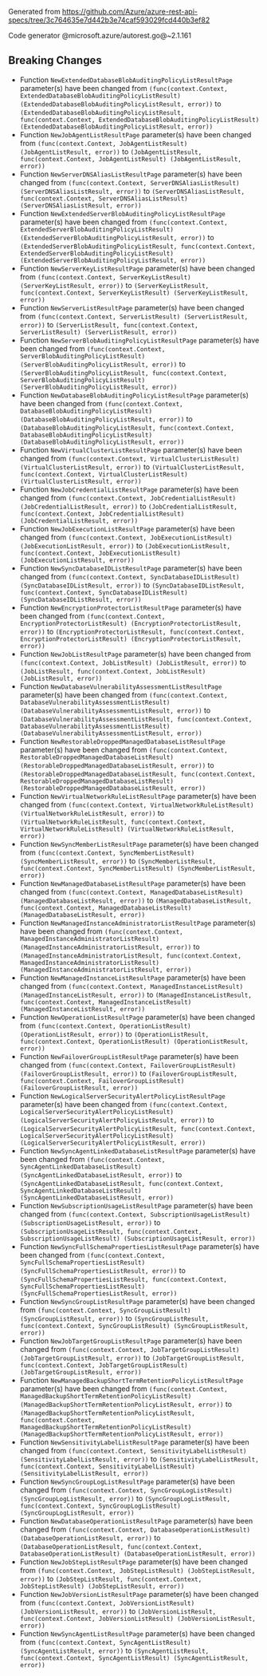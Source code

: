 Generated from https://github.com/Azure/azure-rest-api-specs/tree/3c764635e7d442b3e74caf593029fcd440b3ef82

Code generator @microsoft.azure/autorest.go@~2.1.161

## Breaking Changes

- Function `NewExtendedDatabaseBlobAuditingPolicyListResultPage` parameter(s) have been changed from `(func(context.Context, ExtendedDatabaseBlobAuditingPolicyListResult) (ExtendedDatabaseBlobAuditingPolicyListResult, error))` to `(ExtendedDatabaseBlobAuditingPolicyListResult, func(context.Context, ExtendedDatabaseBlobAuditingPolicyListResult) (ExtendedDatabaseBlobAuditingPolicyListResult, error))`
- Function `NewJobAgentListResultPage` parameter(s) have been changed from `(func(context.Context, JobAgentListResult) (JobAgentListResult, error))` to `(JobAgentListResult, func(context.Context, JobAgentListResult) (JobAgentListResult, error))`
- Function `NewServerDNSAliasListResultPage` parameter(s) have been changed from `(func(context.Context, ServerDNSAliasListResult) (ServerDNSAliasListResult, error))` to `(ServerDNSAliasListResult, func(context.Context, ServerDNSAliasListResult) (ServerDNSAliasListResult, error))`
- Function `NewExtendedServerBlobAuditingPolicyListResultPage` parameter(s) have been changed from `(func(context.Context, ExtendedServerBlobAuditingPolicyListResult) (ExtendedServerBlobAuditingPolicyListResult, error))` to `(ExtendedServerBlobAuditingPolicyListResult, func(context.Context, ExtendedServerBlobAuditingPolicyListResult) (ExtendedServerBlobAuditingPolicyListResult, error))`
- Function `NewServerKeyListResultPage` parameter(s) have been changed from `(func(context.Context, ServerKeyListResult) (ServerKeyListResult, error))` to `(ServerKeyListResult, func(context.Context, ServerKeyListResult) (ServerKeyListResult, error))`
- Function `NewServerListResultPage` parameter(s) have been changed from `(func(context.Context, ServerListResult) (ServerListResult, error))` to `(ServerListResult, func(context.Context, ServerListResult) (ServerListResult, error))`
- Function `NewServerBlobAuditingPolicyListResultPage` parameter(s) have been changed from `(func(context.Context, ServerBlobAuditingPolicyListResult) (ServerBlobAuditingPolicyListResult, error))` to `(ServerBlobAuditingPolicyListResult, func(context.Context, ServerBlobAuditingPolicyListResult) (ServerBlobAuditingPolicyListResult, error))`
- Function `NewDatabaseBlobAuditingPolicyListResultPage` parameter(s) have been changed from `(func(context.Context, DatabaseBlobAuditingPolicyListResult) (DatabaseBlobAuditingPolicyListResult, error))` to `(DatabaseBlobAuditingPolicyListResult, func(context.Context, DatabaseBlobAuditingPolicyListResult) (DatabaseBlobAuditingPolicyListResult, error))`
- Function `NewVirtualClusterListResultPage` parameter(s) have been changed from `(func(context.Context, VirtualClusterListResult) (VirtualClusterListResult, error))` to `(VirtualClusterListResult, func(context.Context, VirtualClusterListResult) (VirtualClusterListResult, error))`
- Function `NewJobCredentialListResultPage` parameter(s) have been changed from `(func(context.Context, JobCredentialListResult) (JobCredentialListResult, error))` to `(JobCredentialListResult, func(context.Context, JobCredentialListResult) (JobCredentialListResult, error))`
- Function `NewJobExecutionListResultPage` parameter(s) have been changed from `(func(context.Context, JobExecutionListResult) (JobExecutionListResult, error))` to `(JobExecutionListResult, func(context.Context, JobExecutionListResult) (JobExecutionListResult, error))`
- Function `NewSyncDatabaseIDListResultPage` parameter(s) have been changed from `(func(context.Context, SyncDatabaseIDListResult) (SyncDatabaseIDListResult, error))` to `(SyncDatabaseIDListResult, func(context.Context, SyncDatabaseIDListResult) (SyncDatabaseIDListResult, error))`
- Function `NewEncryptionProtectorListResultPage` parameter(s) have been changed from `(func(context.Context, EncryptionProtectorListResult) (EncryptionProtectorListResult, error))` to `(EncryptionProtectorListResult, func(context.Context, EncryptionProtectorListResult) (EncryptionProtectorListResult, error))`
- Function `NewJobListResultPage` parameter(s) have been changed from `(func(context.Context, JobListResult) (JobListResult, error))` to `(JobListResult, func(context.Context, JobListResult) (JobListResult, error))`
- Function `NewDatabaseVulnerabilityAssessmentListResultPage` parameter(s) have been changed from `(func(context.Context, DatabaseVulnerabilityAssessmentListResult) (DatabaseVulnerabilityAssessmentListResult, error))` to `(DatabaseVulnerabilityAssessmentListResult, func(context.Context, DatabaseVulnerabilityAssessmentListResult) (DatabaseVulnerabilityAssessmentListResult, error))`
- Function `NewRestorableDroppedManagedDatabaseListResultPage` parameter(s) have been changed from `(func(context.Context, RestorableDroppedManagedDatabaseListResult) (RestorableDroppedManagedDatabaseListResult, error))` to `(RestorableDroppedManagedDatabaseListResult, func(context.Context, RestorableDroppedManagedDatabaseListResult) (RestorableDroppedManagedDatabaseListResult, error))`
- Function `NewVirtualNetworkRuleListResultPage` parameter(s) have been changed from `(func(context.Context, VirtualNetworkRuleListResult) (VirtualNetworkRuleListResult, error))` to `(VirtualNetworkRuleListResult, func(context.Context, VirtualNetworkRuleListResult) (VirtualNetworkRuleListResult, error))`
- Function `NewSyncMemberListResultPage` parameter(s) have been changed from `(func(context.Context, SyncMemberListResult) (SyncMemberListResult, error))` to `(SyncMemberListResult, func(context.Context, SyncMemberListResult) (SyncMemberListResult, error))`
- Function `NewManagedDatabaseListResultPage` parameter(s) have been changed from `(func(context.Context, ManagedDatabaseListResult) (ManagedDatabaseListResult, error))` to `(ManagedDatabaseListResult, func(context.Context, ManagedDatabaseListResult) (ManagedDatabaseListResult, error))`
- Function `NewManagedInstanceAdministratorListResultPage` parameter(s) have been changed from `(func(context.Context, ManagedInstanceAdministratorListResult) (ManagedInstanceAdministratorListResult, error))` to `(ManagedInstanceAdministratorListResult, func(context.Context, ManagedInstanceAdministratorListResult) (ManagedInstanceAdministratorListResult, error))`
- Function `NewManagedInstanceListResultPage` parameter(s) have been changed from `(func(context.Context, ManagedInstanceListResult) (ManagedInstanceListResult, error))` to `(ManagedInstanceListResult, func(context.Context, ManagedInstanceListResult) (ManagedInstanceListResult, error))`
- Function `NewOperationListResultPage` parameter(s) have been changed from `(func(context.Context, OperationListResult) (OperationListResult, error))` to `(OperationListResult, func(context.Context, OperationListResult) (OperationListResult, error))`
- Function `NewFailoverGroupListResultPage` parameter(s) have been changed from `(func(context.Context, FailoverGroupListResult) (FailoverGroupListResult, error))` to `(FailoverGroupListResult, func(context.Context, FailoverGroupListResult) (FailoverGroupListResult, error))`
- Function `NewLogicalServerSecurityAlertPolicyListResultPage` parameter(s) have been changed from `(func(context.Context, LogicalServerSecurityAlertPolicyListResult) (LogicalServerSecurityAlertPolicyListResult, error))` to `(LogicalServerSecurityAlertPolicyListResult, func(context.Context, LogicalServerSecurityAlertPolicyListResult) (LogicalServerSecurityAlertPolicyListResult, error))`
- Function `NewSyncAgentLinkedDatabaseListResultPage` parameter(s) have been changed from `(func(context.Context, SyncAgentLinkedDatabaseListResult) (SyncAgentLinkedDatabaseListResult, error))` to `(SyncAgentLinkedDatabaseListResult, func(context.Context, SyncAgentLinkedDatabaseListResult) (SyncAgentLinkedDatabaseListResult, error))`
- Function `NewSubscriptionUsageListResultPage` parameter(s) have been changed from `(func(context.Context, SubscriptionUsageListResult) (SubscriptionUsageListResult, error))` to `(SubscriptionUsageListResult, func(context.Context, SubscriptionUsageListResult) (SubscriptionUsageListResult, error))`
- Function `NewSyncFullSchemaPropertiesListResultPage` parameter(s) have been changed from `(func(context.Context, SyncFullSchemaPropertiesListResult) (SyncFullSchemaPropertiesListResult, error))` to `(SyncFullSchemaPropertiesListResult, func(context.Context, SyncFullSchemaPropertiesListResult) (SyncFullSchemaPropertiesListResult, error))`
- Function `NewSyncGroupListResultPage` parameter(s) have been changed from `(func(context.Context, SyncGroupListResult) (SyncGroupListResult, error))` to `(SyncGroupListResult, func(context.Context, SyncGroupListResult) (SyncGroupListResult, error))`
- Function `NewJobTargetGroupListResultPage` parameter(s) have been changed from `(func(context.Context, JobTargetGroupListResult) (JobTargetGroupListResult, error))` to `(JobTargetGroupListResult, func(context.Context, JobTargetGroupListResult) (JobTargetGroupListResult, error))`
- Function `NewManagedBackupShortTermRetentionPolicyListResultPage` parameter(s) have been changed from `(func(context.Context, ManagedBackupShortTermRetentionPolicyListResult) (ManagedBackupShortTermRetentionPolicyListResult, error))` to `(ManagedBackupShortTermRetentionPolicyListResult, func(context.Context, ManagedBackupShortTermRetentionPolicyListResult) (ManagedBackupShortTermRetentionPolicyListResult, error))`
- Function `NewSensitivityLabelListResultPage` parameter(s) have been changed from `(func(context.Context, SensitivityLabelListResult) (SensitivityLabelListResult, error))` to `(SensitivityLabelListResult, func(context.Context, SensitivityLabelListResult) (SensitivityLabelListResult, error))`
- Function `NewSyncGroupLogListResultPage` parameter(s) have been changed from `(func(context.Context, SyncGroupLogListResult) (SyncGroupLogListResult, error))` to `(SyncGroupLogListResult, func(context.Context, SyncGroupLogListResult) (SyncGroupLogListResult, error))`
- Function `NewDatabaseOperationListResultPage` parameter(s) have been changed from `(func(context.Context, DatabaseOperationListResult) (DatabaseOperationListResult, error))` to `(DatabaseOperationListResult, func(context.Context, DatabaseOperationListResult) (DatabaseOperationListResult, error))`
- Function `NewJobStepListResultPage` parameter(s) have been changed from `(func(context.Context, JobStepListResult) (JobStepListResult, error))` to `(JobStepListResult, func(context.Context, JobStepListResult) (JobStepListResult, error))`
- Function `NewJobVersionListResultPage` parameter(s) have been changed from `(func(context.Context, JobVersionListResult) (JobVersionListResult, error))` to `(JobVersionListResult, func(context.Context, JobVersionListResult) (JobVersionListResult, error))`
- Function `NewSyncAgentListResultPage` parameter(s) have been changed from `(func(context.Context, SyncAgentListResult) (SyncAgentListResult, error))` to `(SyncAgentListResult, func(context.Context, SyncAgentListResult) (SyncAgentListResult, error))`
